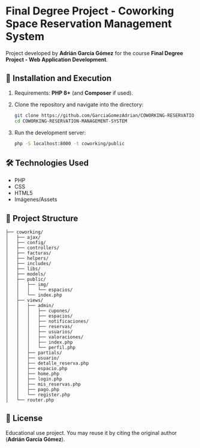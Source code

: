 # Final Degree Project - Coworking Space Reservation Management System

Project developed by **Adrián García Gómez** for the course **Final Degree Project - Web Application Development**.

## 🚀 Installation and Execution

1. Requirements: **PHP 8+** (and **Composer** if used).

2. Clone the repository and navigate into the directory:
   ```bash
   git clone https://github.com/GarciaGomezAdrian/COWORKING-RESERVATION-MANAGEMENT-SYSTEM.git
   cd COWORKING-RESERVATION-MANAGEMENT-SYSTEM
   ```
   
3. Run the development server:
   ```bash
   php -S localhost:8000 -t coworking/public
   ```

## 🛠 Technologies Used

- PHP
- CSS
- HTML5
- Imágenes/Assets

## 📂 Project Structure
```
├── coworking/
│   ├── ajax/
│   ├── config/
│   ├── controllers/
│   ├── facturas/
│   ├── helpers/
│   ├── includes/
│   ├── libs/
│   ├── models/
│   ├── public/
│   │   ├── img/
│   │   │   └── espacios/
│   │   └── index.php
│   ├── views/
│   │   ├── admin/
│   │   │   ├── cupones/
│   │   │   ├── espacios/
│   │   │   ├── notificaciones/
│   │   │   ├── reservas/
│   │   │   ├── usuarios/
│   │   │   ├── valoraciones/
│   │   │   ├── index.php
│   │   │   └── perfil.php
│   │   ├── partials/
│   │   ├── usuario/
│   │   ├── detalle_reserva.php
│   │   ├── espacio.php
│   │   ├── home.php
│   │   ├── login.php
│   │   ├── mis_reservas.php
│   │   ├── pago.php
│   │   └── register.php
│   └── router.php
```

## 👤 License

Educational use project. You may reuse it by citing the original author (**Adrián García Gómez**).
